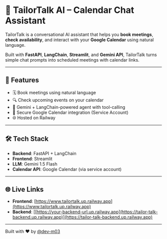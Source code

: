 # 🧵 TailorTalk AI – Calendar Chat Assistant

TailorTalk is a conversational AI assistant that helps you **book meetings**, **check availability**, and interact with your **Google Calendar** using natural language.

Built with **FastAPI**, **LangChain**, **Streamlit**, and **Gemini API**, TailorTalk turns simple chat prompts into scheduled meetings with calendar links.

---

## 🚀 Features

- 🗓 Book meetings using natural language
- 🔍 Check upcoming events on your calendar
- 🤖 Gemini + LangChain-powered agent with tool-calling
- 🔐 Secure Google Calendar integration (Service Account)
- 🌐 Hosted on Railway

---

## 🛠 Tech Stack

- **Backend**: FastAPI + LangChain
- **Frontend**: Streamlit
- **LLM**: Gemini 1.5 Flash
- **Calendar API**: Google Calendar (via service account)

---

## 🌐 Live Links

- **Frontend**: [https://www.tailortalk.up.railway.app](https://www.tailortalk.up.railway.app)  
- **Backend**: [[https://your-backend-url.up.railway.app](https://tailor-talk-backend.up.railway.app)](https://tailor-talk-backend.up.railway.app)  

---

Built with ❤️ by [@dev-m03](https://github.com/dev-m03)

